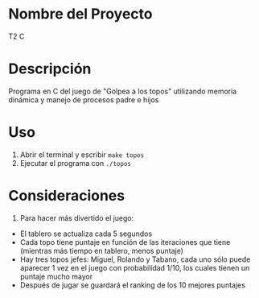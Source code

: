 # Nombre del Proyecto
T2 C

# Descripción
Programa en C del juego de "Golpea a los topos" utilizando memoria dinámica y manejo de procesos padre e hijos

# Uso
1. Abrir el terminal y escribir `make topos`
2. Ejecutar el programa con `./topos`

# Consideraciones
1. Para hacer más divertido el juego:
- El tablero se actualiza cada 5 segundos
- Cada topo tiene puntaje en función de las iteraciones que tiene (mientras más tiempo en tablero, menos puntaje)
- Hay tres topos jefes: Miguel, Rolando y Tabano, cada uno sólo puede aparecer 1 vez en el juego con probabilidad 1/10, los cuales tienen un puntaje mucho mayor
- Después de jugar se guardará el ranking de los 10 mejores puntajes
